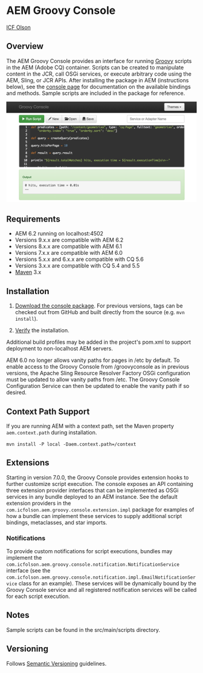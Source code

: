 # AEM Groovy Console

[ICF Olson](http://www.icfolson.com)

## Overview

The AEM Groovy Console provides an interface for running [Groovy](http://groovy.codehaus.org/) scripts in the AEM (Adobe CQ) container.  Scripts can be created to manipulate content in the JCR, call OSGi services, or execute arbitrary code using the AEM, Sling, or JCR APIs.  After installing the package in AEM (instructions below), see the [console page](http://localhost:4502/etc/groovyconsole.html) for documentation on the available bindings and methods.  Sample scripts are included in the package for reference.

![Screenshot](src/site/screenshot.png)

## Requirements

* AEM 6.2 running on localhost:4502
* Versions 9.x.x are compatible with AEM 6.2
* Versions 8.x.x are compatible with AEM 6.1
* Versions 7.x.x are compatible with AEM 6.0
* Versions 5.x.x and 6.x.x are compatible with CQ 5.6
* Versions 3.x.x are compatible with CQ 5.4 and 5.5
* [Maven](http://maven.apache.org/) 3.x

## Installation

1. [Download the console package](https://github.com/OlsonDigital/aem-groovy-console/releases/download/10.0.0/aem-groovy-console-10.0.0.zip).  For previous versions, tags can be checked out from GitHub and built directly from the source (e.g. `mvn install`).

2.  [Verify](http://localhost:4502/etc/groovyconsole.html) the installation.

Additional build profiles may be added in the project's pom.xml to support deployment to non-localhost AEM servers.

AEM 6.0 no longer allows vanity paths for pages in /etc by default.  To enable access to the Groovy Console from /groovyconsole as in previous versions, the Apache Sling Resource Resolver Factory OSGi configuration must be updated to allow vanity paths from /etc.  The Groovy Console Configuration Service can then be updated to enable the vanity path if so desired.

## Context Path Support

If you are running AEM with a context path, set the Maven property `aem.context.path` during installation.

    mvn install -P local -Daem.context.path=/context

## Extensions

Starting in version 7.0.0, the Groovy Console provides extension hooks to further customize script execution.  The console exposes an API containing three extension provider interfaces that can be implemented as OSGi services in any bundle deployed to an AEM instance.  See the default extension providers in the `com.icfolson.aem.groovy.console.extension.impl` package for examples of how a bundle can implement these services to supply additional script bindings, metaclasses, and star imports.

### Notifications

To provide custom notifications for script executions, bundles may implement the `com.icfolson.aem.groovy.console.notification.NotificationService` interface (see the `com.icfolson.aem.groovy.console.notification.impl.EmailNotificationService` class for an example).  These services will be dynamically bound by the Groovy Console service and all registered notification services will be called for each script execution.

## Notes

Sample scripts can be found in the src/main/scripts directory.

## Versioning

Follows [Semantic Versioning](http://semver.org/) guidelines.